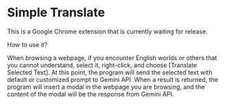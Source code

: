 # Simple Translate

This is a Google Chrome extension that is currently waiting for release.

How to use it?

When browsing a webpage, if you encounter English worlds or others that you cannot understand, select it, right-click, and choose [Translate Selected Text]. At this point, the program will send the selected text with default or customized prompt to Gemini API. When a result is returned, the program will insert a modal in the webpage you are browsing, and the content of the modal will be the response from Gemini API.
